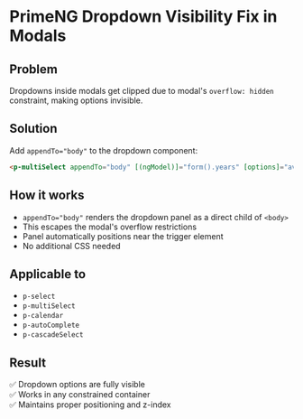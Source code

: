 # PrimeNG Dropdown Visibility Fix in Modals

## Problem

Dropdowns inside modals get clipped due to modal's `overflow: hidden` constraint, making options invisible.

## Solution

Add `appendTo="body"` to the dropdown component:

```html
<p-multiSelect appendTo="body" [(ngModel)]="form().years" [options]="availableYears" ...> </p-multiSelect>
```

## How it works

- `appendTo="body"` renders the dropdown panel as a direct child of `<body>`
- This escapes the modal's overflow restrictions
- Panel automatically positions near the trigger element
- No additional CSS needed

## Applicable to

- `p-select`
- `p-multiSelect`
- `p-calendar`
- `p-autoComplete`
- `p-cascadeSelect`

## Result

✅ Dropdown options are fully visible  
✅ Works in any constrained container  
✅ Maintains proper positioning and z-index
